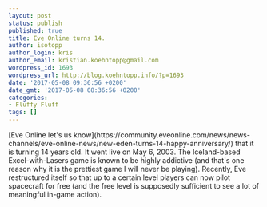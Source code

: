 ```yaml
---
layout: post
status: publish
published: true
title: Eve Online turns 14.
author: isotopp
author_login: kris
author_email: kristian.koehntopp@gmail.com
wordpress_id: 1693
wordpress_url: http://blog.koehntopp.info/?p=1693
date: '2017-05-08 09:36:56 +0200'
date_gmt: '2017-05-08 08:36:56 +0200'
categories:
- Fluffy Fluff
tags: []
---
```

<p>[Eve Online let's us know](https://community.eveonline.com/news/news-channels/eve-online-news/new-eden-turns-14-happy-anniversary/) that it is turning 14 years old. It went live on May 6, 2003. The Iceland-based Excel-with-Lasers game is known to be highly addictive (and that's one reason why it is the prettiest game I will never be playing). Recently, Eve restructured itself so that up to a certain level players can now pilot spacecraft for free (and the free level is supposedly sufficient to see a lot of meaningful in-game action).</p>
